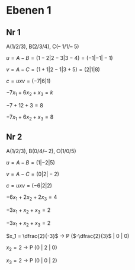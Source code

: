 # Ebenen 1

## Nr 1

A(1/2/3), B(2/3/4), C(– 1/1/– 5)

$u = A - B = (1 - 2 | 2 - 3 | 3 - 4) = (-1 | -1 | -1)$

$v = A - C = (1 + 1 | 2 - 1 | 3 + 5) = (2 | 1 | 8)$

$c = u x v = (-7 | 6 | 1)$

$-7x_1 + 6x_2 + x_3 = k$

$-7 + 12 + 3 = 8$

$-7x_1 + 6x_2 + x_3 = 8$

## Nr 2

A(1/2/3), B(0/4/– 2), C(1/0/5)

$u = A - B = (1 | -2 | 5)$

$v = A - C = (0 | 2 | -2)$

$c = u x v = (-6 | 2 | 2)$

$-6x_1 + 2x_2 + 2x_3 = 4$

$-3x_1 + x_2 + x_3 = 2$

$-3x_1 + x_2 + x_3 = 2$

$x_1 = \dfrac{2}{-3}$ -> P ($-\dfrac{2}{3}$ | 0 | 0)

$x_2 = 2$ -> P (0 | 2 | 0)

$x_3 = 2$ -> P (0 | 0 | 2)
